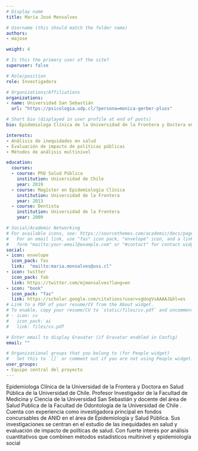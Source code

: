 ```yaml
---
# Display name
title: María José Monsalves

# Username (this should match the folder name)
authors:
- majose

weight: 4

# Is this the primary user of the site?
superuser: false

# Role/position
role: Investigadora

# Organizations/Affiliations
organizations:
- name: Universidad San Sebastián
  url: "https://psicologia.udp.cl/?persona=monica-gerber-pluss"

# Short bio (displayed in user profile at end of posts)
bio: Epidemiologa Clínica de la Universidad de la Frontera y Doctora en Salud Pública de la Universidad de Chile. Profesor Investigador de la Facultad de Medicina y Ciencia de la Universidad San Sebastián y docente del área de Salud Publica de la Facultad de Odontología de la Universidad de Chile . Cuenta con experiencia como investigadora principal en fondos concursables de ANID en el área de Epidemiología y Salud Pública. Sus investigaciones  se centran en el estudio de las inequidades en salud y evaluación de impacto de políticas de salud. Con fuerte interés por análisis cuantitativos que combinen métodos estadísticos multinivel y epidemiología social

interests:
- Análisis de inequidades en salud
- Evaluación de impacto de políticas públicas
- Métodos de análisis multinivel

education:
  courses:
  - course: PhD Salud Pública
    institution: Universidad de Chile
    year: 2019
  - course: Magíster en Epidemiología Clínica
    institution: Universidad de la Frontera
    year: 2013
  - course: Dentista
    institution: Universidad de la Frontera
    year: 2009

# Social/Academic Networking
# For available icons, see: https://sourcethemes.com/academic/docs/page-builder/#icons
#   For an email link, use "fas" icon pack, "envelope" icon, and a link in the
#   form "mailto:your-email@example.com" or "#contact" for contact widget.
social:
- icon: envelope
  icon_pack: fas
  link:  "mailto:maria.monsalves@uss.cl"
- icon: twitter
  icon_pack: fab
  link: https://twitter.com/mjmonsalves?lang=en
- icon: "book"
  icon_pack: "fas"
  link: https://scholar.google.com/citations?user=sgUogVsAAAAJ&hl=es
# Link to a PDF of your resume/CV from the About widget.
# To enable, copy your resume/CV to `static/files/cv.pdf` and uncomment the lines below.
# - icon: cv
#   icon_pack: ai
#   link: files/cv.pdf

# Enter email to display Gravatar (if Gravatar enabled in Config)
email: ""

# Organizational groups that you belong to (for People widget)
#   Set this to `[]` or comment out if you are not using People widget.
user_groups:
- Equipo central del proyecto
---
```


Epidemiologa Clínica de la Universidad de la Frontera y Doctora en Salud Pública de la Universidad de Chile. Profesor Investigador de la Facultad de Medicina y Ciencia de la Universidad San Sebastián y docente del área de Salud Publica de la Facultad de Odontología de la Universidad de Chile . Cuenta con experiencia como investigadora principal en fondos concursables de ANID en el área de Epidemiología y Salud Pública. Sus investigaciones  se centran en el estudio de las inequidades en salud y evaluación de impacto de políticas de salud. Con fuerte interés por análisis cuantitativos que combinen métodos estadísticos multinivel y epidemiología social
